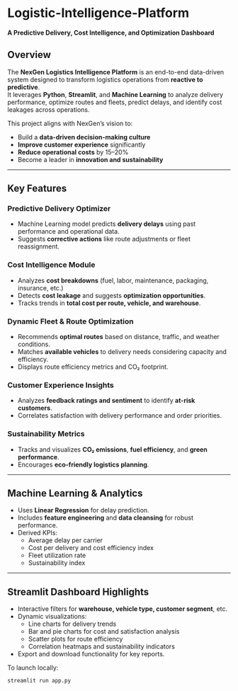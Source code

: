 # Logistic-Intelligence-Platform
**A Predictive Delivery, Cost Intelligence, and Optimization Dashboard**

## Overview
The **NexGen Logistics Intelligence Platform** is an end-to-end data-driven system designed to transform logistics operations from **reactive to predictive**.  
It leverages **Python**, **Streamlit**, and **Machine Learning** to analyze delivery performance, optimize routes and fleets, predict delays, and identify cost leakages across operations.

This project aligns with NexGen’s vision to:
- Build a **data-driven decision-making culture**
- **Improve customer experience** significantly
- **Reduce operational costs** by 15–20%
- Become a leader in **innovation and sustainability**

---

## Key Features

### Predictive Delivery Optimizer
- Machine Learning model predicts **delivery delays** using past performance and operational data.  
- Suggests **corrective actions** like route adjustments or fleet reassignment.

### Cost Intelligence Module
- Analyzes **cost breakdowns** (fuel, labor, maintenance, packaging, insurance, etc.)  
- Detects **cost leakage** and suggests **optimization opportunities**.  
- Tracks trends in **total cost per route, vehicle, and warehouse**.

### Dynamic Fleet & Route Optimization
- Recommends **optimal routes** based on distance, traffic, and weather conditions.  
- Matches **available vehicles** to delivery needs considering capacity and efficiency.  
- Displays route efficiency metrics and CO₂ footprint.

###  Customer Experience Insights
- Analyzes **feedback ratings and sentiment** to identify **at-risk customers**.  
- Correlates satisfaction with delivery performance and order priorities.

### Sustainability Metrics
- Tracks and visualizes **CO₂ emissions**, **fuel efficiency**, and **green performance**.  
- Encourages **eco-friendly logistics planning**.

---

## Machine Learning & Analytics
- Uses **Linear Regression** for delay prediction.  
- Includes **feature engineering** and **data cleansing** for robust performance.  
- Derived KPIs:  
  - Average delay per carrier  
  - Cost per delivery and cost efficiency index  
  - Fleet utilization rate  
  - Sustainability index

---

## Streamlit Dashboard Highlights
- Interactive filters for **warehouse, vehicle type, customer segment**, etc.  
- Dynamic visualizations:  
  - Line charts for delivery trends  
  - Bar and pie charts for cost and satisfaction analysis  
  - Scatter plots for route efficiency  
  - Correlation heatmaps and sustainability indicators  
- Export and download functionality for key reports.  

To launch locally:
```bash
streamlit run app.py
